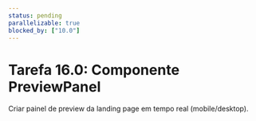 ```yaml
---
status: pending
parallelizable: true
blocked_by: ["10.0"]
---
```

# Tarefa 16.0: Componente PreviewPanel
Criar painel de preview da landing page em tempo real (mobile/desktop).
